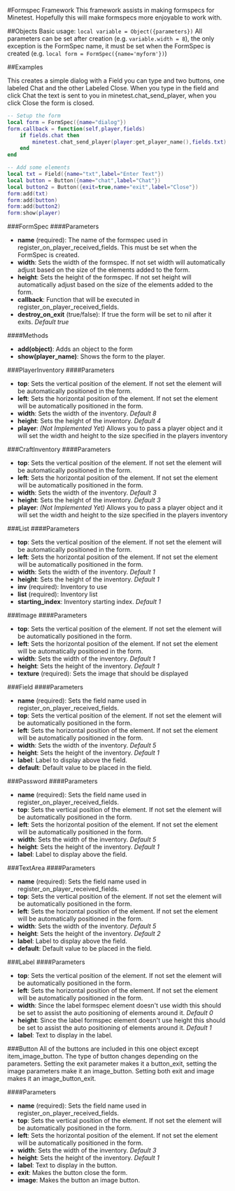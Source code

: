 #Formspec Framework
This framework assists in making formspecs for Minetest. Hopefully this will make formspecs more enjoyable to work with.

##Objects
Basic usage: `local variable = Object({parameters})`
All parameters can be set after creation (e.g. `variable.width = 8`), the only exception is the FormSpec name, it must be set when the
FormSpec is created (e.g. `local form = FormSpec({name='myform'})`)

##Examples

This creates a simple dialog with a Field you can type and two buttons, one labeled Chat and the other Labeled Close. When you type in the
field and click Chat the text is sent to you in minetest.chat_send_player, when you click Close the form is closed.
```Lua
-- Setup the form
local form = FormSpec({name="dialog"})
form.callback = function(self,player,fields)
	if fields.chat then
		minetest.chat_send_player(player:get_player_name(),fields.txt)
	end
end

-- Add some elements
local txt = Field({name="txt",label="Enter Text"})
local button = Button({name="chat",label="Chat"})
local button2 = Button({exit=true,name="exit",label="Close"})
form:add(txt)
form:add(button)
form:add(button2)
form:show(player)
```

###FormSpec
####Parameters
- **name** (required): The name of the formspec used in register_on_player_received_fields. This must be set when the FormSpec is created.
- **width**: Sets the width of the formspec. If not set width will automatically adjust based on the size of the elements added to the form.
- **height**: Sets the height of the formspec. If not set height will automatically adjust based on the size of the elements added to the form.
- **callback**: Function that will be executed in register_on_player_received_fields.
- **destroy_on_exit** (true/false): If true the form will be set to nil after it exits. *Default true*

####Methods
- **add(object)**: Adds an object to the form
- **show(player_name)**: Shows the form to the player.

###PlayerInventory
####Parameters
- **top**: Sets the vertical position of the element. If not set the element will be automatically positioned in the form.
- **left**: Sets the horizontal position of the element. If not set the element will be automatically positioned in the form.
- **width**: Sets the width of the inventory. *Default 8*
- **height**: Sets the height of the inventory. *Default 4*
- **player**: *(Not Implemented Yet)* Allows you to pass a player object and it will set the width and height to the size specified in the players inventory

###CraftInventory
####Parameters
- **top**: Sets the vertical position of the element. If not set the element will be automatically positioned in the form.
- **left**: Sets the horizontal position of the element. If not set the element will be automatically positioned in the form.
- **width**: Sets the width of the inventory. *Default 3*
- **height**: Sets the height of the inventory. *Default 3*
- **player**: *(Not Implemented Yet)* Allows you to pass a player object and it will set the width and height to the size specified in the players inventory

###List
####Parameters
- **top**: Sets the vertical position of the element. If not set the element will be automatically positioned in the form.
- **left**: Sets the horizontal position of the element. If not set the element will be automatically positioned in the form.
- **width**: Sets the width of the inventory. *Default 1*
- **height**: Sets the height of the inventory. *Default 1*
- **inv** (required): Inventory to use
- **list** (required): Inventory list
- **starting_index**: Inventory starting index. *Default 1*

###Image
####Parameters
- **top**: Sets the vertical position of the element. If not set the element will be automatically positioned in the form.
- **left**: Sets the horizontal position of the element. If not set the element will be automatically positioned in the form.
- **width**: Sets the width of the inventory. *Default 1*
- **height**: Sets the height of the inventory. *Default 1*
- **texture** (required): Sets the image that should be displayed

###Field
####Parameters
- **name** (required): Sets the field name used in register_on_player_received_fields.
- **top**: Sets the vertical position of the element. If not set the element will be automatically positioned in the form.
- **left**: Sets the horizontal position of the element. If not set the element will be automatically positioned in the form.
- **width**: Sets the width of the inventory. *Default 5*
- **height**: Sets the height of the inventory. *Default 1*
- **label**: Label to display above the field.
- **default**: Default value to be placed in the field.

###Password
####Parameters
- **name** (required): Sets the field name used in register_on_player_received_fields.
- **top**: Sets the vertical position of the element. If not set the element will be automatically positioned in the form.
- **left**: Sets the horizontal position of the element. If not set the element will be automatically positioned in the form.
- **width**: Sets the width of the inventory. *Default 5*
- **height**: Sets the height of the inventory. *Default 1*
- **label**: Label to display above the field.

###TextArea
####Parameters
- **name** (required): Sets the field name used in register_on_player_received_fields.
- **top**: Sets the vertical position of the element. If not set the element will be automatically positioned in the form.
- **left**: Sets the horizontal position of the element. If not set the element will be automatically positioned in the form.
- **width**: Sets the width of the inventory. *Default 5*
- **height**: Sets the height of the inventory. *Default 2*
- **label**: Label to display above the field.
- **default**: Default value to be placed in the field.

###Label
####Parameters
- **top**: Sets the vertical position of the element. If not set the element will be automatically positioned in the form.
- **left**: Sets the horizontal position of the element. If not set the element will be automatically positioned in the form.
- **width**: Since the label formspec element doesn't use width this should be set to assist the auto positioning of elements around it. *Default 0*
- **height**: Since the label formspec element doesn't use height this should be set to assist the auto positioning of elements around it. *Default 1*
- **label**: Text to display in the label.

###Button
All of the buttons are included in this one object except item_image_button. The type of button changes depending on the parameters. Setting the exit parameter makes it
a button_exit, setting the image parameters make it an image_button. Setting both exit and image makes it an image_button_exit.

####Parameters
- **name** (required): Sets the field name used in register_on_player_received_fields.
- **top**: Sets the vertical position of the element. If not set the element will be automatically positioned in the form.
- **left**: Sets the horizontal position of the element. If not set the element will be automatically positioned in the form.
- **width**: Sets the width of the inventory. *Default 3*
- **height**: Sets the height of the inventory. *Default 1*
- **label**: Text to display in the button.
- **exit**: Makes the button close the form.
- **image**: Makes the button an image button.





